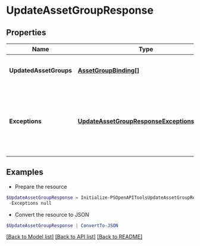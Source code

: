 # UpdateAssetGroupResponse
## Properties

Name | Type | Description | Notes
------------ | ------------- | ------------- | -------------
**UpdatedAssetGroups** | [**AssetGroupBinding[]**](AssetGroupBinding.md) | A list of successfully edited asset groups. | [optional] 
**Exceptions** | [**UpdateAssetGroupResponseExceptionsInner[]**](UpdateAssetGroupResponseExceptionsInner.md) | A list of errors associated with the asset groups. Will be returned if there is an error. | [optional] 

## Examples

- Prepare the resource
```powershell
$UpdateAssetGroupResponse = Initialize-PSOpenAPIToolsUpdateAssetGroupResponse  -UpdatedAssetGroups null `
 -Exceptions null
```

- Convert the resource to JSON
```powershell
$UpdateAssetGroupResponse | ConvertTo-JSON
```

[[Back to Model list]](../README.md#documentation-for-models) [[Back to API list]](../README.md#documentation-for-api-endpoints) [[Back to README]](../README.md)

